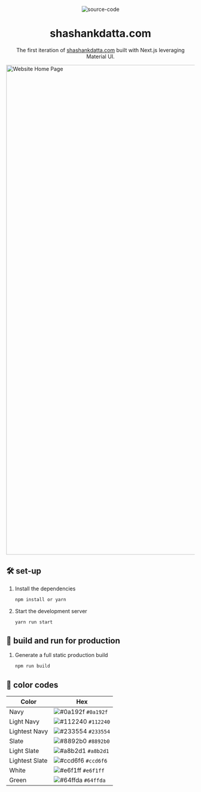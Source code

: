 <p align="center">
  <img src="https://img.icons8.com/ios-filled/50/000000/source-code.png" alt="source-code"/>
</p>
<h1 align="center">
  shashankdatta.com
</h1>
<p align="center">
  The first iteration of <a href="https://shashankdatta.com" target="_blank">shashankdatta.com</a> built with Next.js leveraging Material UI.
</p>

<img width="1306" alt="Website Home Page" src="[[https://github.com/shashankdatta/Shashankdatta/assets/68425706/75fe6922-2db1-4461-82f7-ad60dad53dc1.png]]">

## 🛠 set-up

1. Install the dependencies

   ```sh
   npm install or yarn
   ```

2. Start the development server

   ```sh
   yarn run start
   ```

## 🚀 build and run for production

1. Generate a full static production build

   ```sh
   npm run build
   ```


## 🎨 color codes

| Color          | Hex                                                                |
| -------------- | ------------------------------------------------------------------ |
| Navy           | ![#0a192f](https://via.placeholder.com/10/0a192f?text=+) `#0a192f` |
| Light Navy     | ![#112240](https://via.placeholder.com/10/0a192f?text=+) `#112240` |
| Lightest Navy  | ![#233554](https://via.placeholder.com/10/303C55?text=+) `#233554` |
| Slate          | ![#8892b0](https://via.placeholder.com/10/8892b0?text=+) `#8892b0` |
| Light Slate    | ![#a8b2d1](https://via.placeholder.com/10/a8b2d1?text=+) `#a8b2d1` |
| Lightest Slate | ![#ccd6f6](https://via.placeholder.com/10/ccd6f6?text=+) `#ccd6f6` |
| White          | ![#e6f1ff](https://via.placeholder.com/10/e6f1ff?text=+) `#e6f1ff` |
| Green          | ![#64ffda](https://via.placeholder.com/10/64ffda?text=+) `#64ffda` |
